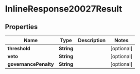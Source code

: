 
# InlineResponse20027Result

## Properties
Name | Type | Description | Notes
------------ | ------------- | ------------- | -------------
**threshold** | **String** |  |  [optional]
**veto** | **String** |  |  [optional]
**governancePenalty** | **String** |  |  [optional]



